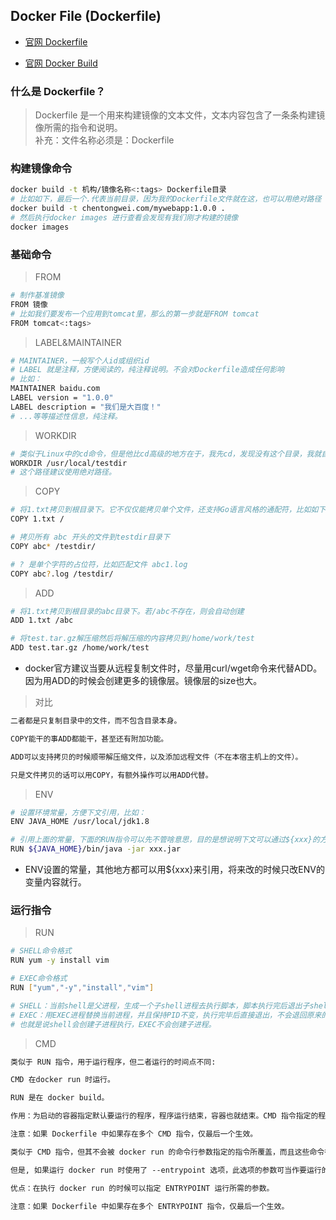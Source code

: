 
## Docker File (Dockerfile)

- [官网 Dockerfile](https://docs.docker.com/engine/reference/builder/)

- [官网 Docker Build](https://docs.docker.com/engine/reference/commandline/build/)


### 什么是 Dockerfile？
> Dockerfile 是一个用来构建镜像的文本文件，文本内容包含了一条条构建镜像所需的指令和说明。  
> 补充：文件名称必须是：Dockerfile

### 构建镜像命令
```bash
docker build -t 机构/镜像名称<:tags> Dockerfile目录
# 比如如下，最后一个.代表当前目录，因为我的Dockerfile文件就在这，也可以用绝对路径
docker build -t chentongwei.com/mywebapp:1.0.0 .
# 然后执行docker images 进行查看会发现有我们刚才构建的镜像
docker images
```

### 基础命令 
> FROM
```bash
# 制作基准镜像
FROM 镜像
# 比如我们要发布一个应用到tomcat里，那么的第一步就是FROM tomcat
FROM tomcat<:tags>
```
> LABEL&MAINTAINER
```bash
# MAINTAINER，一般写个人id或组织id
# LABEL 就是注释，方便阅读的，纯注释说明。不会对Dockerfile造成任何影响
# 比如：
MAINTAINER baidu.com
LABEL version = "1.0.0"
LABEL description = "我们是大百度！"
# ...等等描述性信息，纯注释。
```

> WORKDIR
```bash
# 类似于Linux中的cd命令，但是他比cd高级的地方在于，我先cd，发现没有这个目录，我就自动创建出来，然后在cd进去
WORKDIR /usr/local/testdir
# 这个路径建议使用绝对路径。
```

> COPY
```bash
# 将1.txt拷贝到根目录下。它不仅仅能拷贝单个文件，还支持Go语言风格的通配符，比如如下：
COPY 1.txt /

# 拷贝所有 abc 开头的文件到testdir目录下
COPY abc* /testdir/

# ? 是单个字符的占位符，比如匹配文件 abc1.log
COPY abc?.log /testdir/
```

> ADD
```bash
# 将1.txt拷贝到根目录的abc目录下。若/abc不存在，则会自动创建
ADD 1.txt /abc

# 将test.tar.gz解压缩然后将解压缩的内容拷贝到/home/work/test
ADD test.tar.gz /home/work/test
```
- docker官方建议当要从远程复制文件时，尽量用curl/wget命令来代替ADD。因为用ADD的时候会创建更多的镜像层。镜像层的size也大。

> 对比
```txt
二者都是只复制目录中的文件，而不包含目录本身。

COPY能干的事ADD都能干，甚至还有附加功能。

ADD可以支持拷贝的时候顺带解压缩文件，以及添加远程文件（不在本宿主机上的文件）。

只是文件拷贝的话可以用COPY，有额外操作可以用ADD代替。
```

> ENV
```bash
# 设置环境常量，方便下文引用，比如：
ENV JAVA_HOME /usr/local/jdk1.8

# 引用上面的常量，下面的RUN指令可以先不管啥意思，目的是想说明下文可以通过${xxx}的方式引用
RUN ${JAVA_HOME}/bin/java -jar xxx.jar
```
- ENV设置的常量，其他地方都可以用${xxx}来引用，将来改的时候只改ENV的变量内容就行。

### 运行指令

> RUN
```bash
# SHELL命令格式
RUN yum -y install vim

# EXEC命令格式
RUN ["yum","-y","install","vim"]

# SHELL：当前shell是父进程，生成一个子shell进程去执行脚本，脚本执行完后退出子shell进程，回到当前父shell进程。
# EXEC：用EXEC进程替换当前进程，并且保持PID不变，执行完毕后直接退出，不会退回原来的进程。
# 也就是说shell会创建子进程执行，EXEC不会创建子进程。
```

> CMD
```txt
类似于 RUN 指令，用于运行程序，但二者运行的时间点不同:

CMD 在docker run 时运行。

RUN 是在 docker build。

作用：为启动的容器指定默认要运行的程序，程序运行结束，容器也就结束。CMD 指令指定的程序可被 docker run 命令行参数中指定要运行的程序所覆盖。

注意：如果 Dockerfile 中如果存在多个 CMD 指令，仅最后一个生效。
```

> 
```txt
类似于 CMD 指令，但其不会被 docker run 的命令行参数指定的指令所覆盖，而且这些命令行参数会被当作参数送给 ENTRYPOINT 指令指定的程序。

但是, 如果运行 docker run 时使用了 --entrypoint 选项，此选项的参数可当作要运行的程序覆盖 ENTRYPOINT 指令指定的程序。

优点：在执行 docker run 的时候可以指定 ENTRYPOINT 运行所需的参数。

注意：如果 Dockerfile 中如果存在多个 ENTRYPOINT 指令，仅最后一个生效。
```
